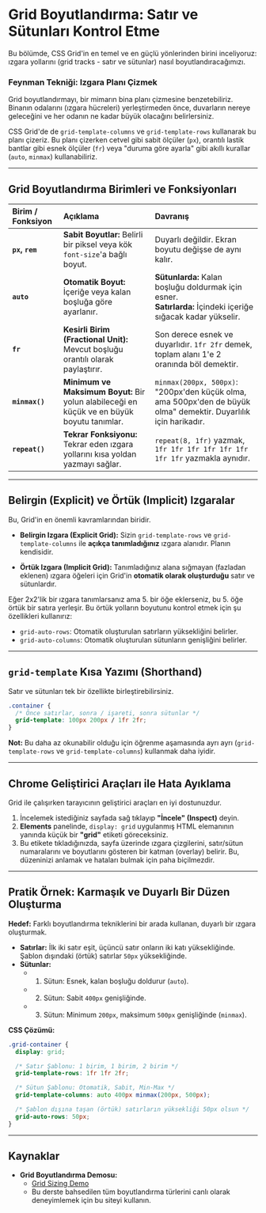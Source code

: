 # Grid Boyutlandırma: Satır ve Sütunları Kontrol Etme

Bu bölümde, CSS Grid'in en temel ve en güçlü yönlerinden birini inceliyoruz: ızgara yollarını (grid tracks - satır ve sütunlar) nasıl boyutlandıracağımızı.

### Feynman Tekniği: Izgara Planı Çizmek

Grid boyutlandırmayı, bir mimarın bina planı çizmesine benzetebiliriz. Binanın odalarını (ızgara hücreleri) yerleştirmeden önce, duvarların nereye geleceğini ve her odanın ne kadar büyük olacağını belirlersiniz.

CSS Grid'de de `grid-template-columns` ve `grid-template-rows` kullanarak bu planı çizeriz. Bu planı çizerken cetvel gibi sabit ölçüler (`px`), orantılı lastik bantlar gibi esnek ölçüler (`fr`) veya "duruma göre ayarla" gibi akıllı kurallar (`auto`, `minmax`) kullanabiliriz.

---

## Grid Boyutlandırma Birimleri ve Fonksiyonları

| Birim / Fonksiyon | Açıklama | Davranış |
| :--- | :--- | :--- |
| **`px`, `rem`** | **Sabit Boyutlar:** Belirli bir piksel veya kök `font-size`'a bağlı boyut. | Duyarlı değildir. Ekran boyutu değişse de aynı kalır. |
| **`auto`** | **Otomatik Boyut:** İçeriğe veya kalan boşluğa göre ayarlanır. | **Sütunlarda:** Kalan boşluğu doldurmak için esner. <br> **Satırlarda:** İçindeki içeriğe sığacak kadar yükselir. |
| **`fr`** | **Kesirli Birim (Fractional Unit):** Mevcut boşluğu orantılı olarak paylaştırır. | Son derece esnek ve duyarlıdır. `1fr 2fr` demek, toplam alanı 1'e 2 oranında böl demektir. |
| **`minmax()`** | **Minimum ve Maksimum Boyut:** Bir yolun alabileceği en küçük ve en büyük boyutu tanımlar. | `minmax(200px, 500px)`: "200px'den küçük olma, ama 500px'den de büyük olma" demektir. Duyarlılık için harikadır. |
| **`repeat()`** | **Tekrar Fonksiyonu:** Tekrar eden ızgara yollarını kısa yoldan yazmayı sağlar. | `repeat(8, 1fr)` yazmak, `1fr 1fr 1fr 1fr 1fr 1fr 1fr 1fr` yazmakla aynıdır. |

---

## Belirgin (Explicit) ve Örtük (Implicit) Izgaralar

Bu, Grid'in en önemli kavramlarından biridir.

*   **Belirgin Izgara (Explicit Grid):** Sizin `grid-template-rows` ve `grid-template-columns` ile **açıkça tanımladığınız** ızgara alanıdır. Planın kendisidir.

*   **Örtük Izgara (Implicit Grid):** Tanımladığınız alana sığmayan (fazladan eklenen) ızgara öğeleri için Grid'in **otomatik olarak oluşturduğu** satır ve sütunlardır.

Eğer 2x2'lik bir ızgara tanımlarsanız ama 5. bir öğe eklerseniz, bu 5. öğe örtük bir satıra yerleşir. Bu örtük yolların boyutunu kontrol etmek için şu özellikleri kullanırız:

*   `grid-auto-rows`: Otomatik oluşturulan satırların yüksekliğini belirler.
*   `grid-auto-columns`: Otomatik oluşturulan sütunların genişliğini belirler.

---

## `grid-template` Kısa Yazımı (Shorthand)

Satır ve sütunları tek bir özellikte birleştirebilirsiniz.

```css
.container {
  /* Önce satırlar, sonra / işareti, sonra sütunlar */
  grid-template: 100px 200px / 1fr 2fr;
}
```
**Not:** Bu daha az okunabilir olduğu için öğrenme aşamasında ayrı ayrı (`grid-template-rows` ve `grid-template-columns`) kullanmak daha iyidir.

---

## Chrome Geliştirici Araçları ile Hata Ayıklama

Grid ile çalışırken tarayıcının geliştirici araçları en iyi dostunuzdur.
1.  İncelemek istediğiniz sayfada sağ tıklayıp **"İncele" (Inspect)** deyin.
2.  **Elements** panelinde, `display: grid` uygulanmış HTML elemanının yanında küçük bir **"grid"** etiketi göreceksiniz.
3.  Bu etikete tıkladığınızda, sayfa üzerinde ızgara çizgilerini, satır/sütun numaralarını ve boyutlarını gösteren bir katman (overlay) belirir. Bu, düzeninizi anlamak ve hataları bulmak için paha biçilmezdir.

---

## Pratik Örnek: Karmaşık ve Duyarlı Bir Düzen Oluşturma

**Hedef:** Farklı boyutlandırma tekniklerini bir arada kullanan, duyarlı bir ızgara oluşturmak.

*   **Satırlar:** İlk iki satır eşit, üçüncü satır onların iki katı yüksekliğinde. Şablon dışındaki (örtük) satırlar `50px` yüksekliğinde.
*   **Sütunlar:**
    *   1. Sütun: Esnek, kalan boşluğu doldurur (`auto`).
    *   2. Sütun: Sabit `400px` genişliğinde.
    *   3. Sütun: Minimum `200px`, maksimum `500px` genişliğinde (`minmax`).

**CSS Çözümü:**

```css
.grid-container {
  display: grid;

  /* Satır Şablonu: 1 birim, 1 birim, 2 birim */
  grid-template-rows: 1fr 1fr 2fr;

  /* Sütun Şablonu: Otomatik, Sabit, Min-Max */
  grid-template-columns: auto 400px minmax(200px, 500px);

  /* Şablon dışına taşan (örtük) satırların yüksekliği 50px olsun */
  grid-auto-rows: 50px;
}
```

---
## Kaynaklar

*   **Grid Boyutlandırma Demosu:**
    *   [Grid Sizing Demo](https://appbrewery.github.io/grid-sizing/)
    *   Bu derste bahsedilen tüm boyutlandırma türlerini canlı olarak deneyimlemek için bu siteyi kullanın.
